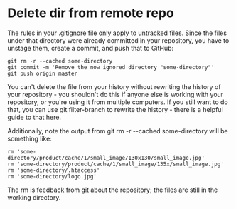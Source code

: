 # Delete dir from remote repo
The rules in your .gitignore file only apply to untracked files. 
Since the files under that directory were already committed 
in your repository, you have to unstage them, create a commit, 
and push that to GitHub:

````
git rm -r --cached some-directory
git commit -m 'Remove the now ignored directory "some-directory"'
git push origin master
````
You can't delete the file from your history without 
rewriting the history of your repository - 
you shouldn't do this if anyone else is working with your repository, 
or you're using it from multiple computers. 
If you still want to do that, you can use git filter-branch 
to rewrite the history - there is a helpful guide to that here.

Additionally, note the output from git rm -r --cached some-directory 
will be something like:

````
rm 'some-directory/product/cache/1/small_image/130x130/small_image.jpg'
rm 'some-directory/product/cache/1/small_image/135x/small_image.jpg'
rm 'some-directory/.htaccess'
rm 'some-directory/logo.jpg'
````
The rm is feedback from git about the repository; 
the files are still in the working directory.
